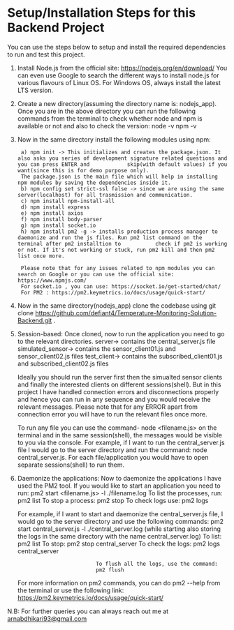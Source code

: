 # Setup/Installation Steps for this Backend Project

You can use the steps below to setup and install the required dependencies to run and test this project.

1. Install Node.js from the official site: https://nodejs.org/en/download/
	You can even use Google to search the different ways to install node.js for various flavours of Linux OS.
	For Windows OS, always install the latest LTS version.
	
2. Create a new directory(assuming the directory name is: nodejs_app).
    Once you are in the above directory you can run the following commands from the terminal to check whether node and npm is available or not and also to check the version:
	node -v
	npm -v
	
3. Now in the same directory install the following modules using npm:

		a) npm init -> This initializes and creates the package.json. It also asks you series of development signature related questions and you can press ENTER and 			skip(with default values) if you want(since this is for demo purpose only).
		The package.json is the main file which will help in installing npm modules by saving the dependencies inside it.
		b) npm config set strict-ssl false -> since we are using the same server(localhost) for all trasmission and communication.
		c) npm install npm-install-all
		d) npm install express
		e) npm install axios
		f) npm install body-parser
		g) npm install socket.io
		h) npm install pm2 -g -> installs production process manager to daemonize and run the js files. Run pm2 list command on the terminal after pm2 installtion to 			check if pm2 is working or not. If it's not working or stuck, run pm2 kill and then pm2 list once more.
		
		Please note that for any issues related to npm modules you can search on Google or you can use the official site: https://www.npmjs.com/
		For socket.io , you can use: https://socket.io/get-started/chat/
		For PM2 : https://pm2.keymetrics.io/docs/usage/quick-start/
		
4. Now in the same directory(nodejs_app) clone the codebase using git clone https://github.com/defiant4/Temperature-Monitoring-Solution-Backend.git .

5. Session-based: Once cloned, now to run the application you need to go to the relevant directories.
				  server-> contains the central_server.js file
				  simulated_sensor-> contains the sensor_client01.js and sensor_client02.js files
                  		  test_client-> contains the subscribed_client01.js and subscribed_client02.js files
   
   Ideally you should run the server first then the simualted sensor clients and finally the interested clients on different sessions(shell).
   But in this project I have handled connection errors and disconnections properly and hence you can run in any sequence and you would receive the relevant messages.
   Please note that for any ERROR apart from connection error you will have to run the relevant files once more.
   
   To run any file you can use the command- node <filename.js> on the terminal and in the same session(shell), the messages would be visible to you via the console.
   For example, if I want to run the central_server.js file I would go to the server directory and run the command:
   node central_server.js. For each file/application you would have to open separate sessions(shell) to run them.
   
6. Daemonize the applications: Now to daemonize the applications I have used the PM2 tool.
							   If you would like to start an application you need to run: 
							   pm2 start <filename.js> -l ./filename.log
							   To list the processes, run: pm2 list
							   To stop a process:
							   pm2 stop <filename>
							   To check logs use:
							   pm2 logs <filename>
	
   For example, if I want to start and daemonize the central_server.js file, I would go to the server directory and use the following commands:
								pm2 start central_server.js -l ./central_server.log 
								(while starting also storing the logs in the same directory with the name central_server.log)
								To list: pm2 list
								To stop:
								pm2 stop central_server
								To check the logs:
								pm2 logs central_server
								
								To flush all the logs, use the command:
								pm2 flush
								
   For more information on pm2 commands, you can do pm2 --help from the terminal or use the following link:
   https://pm2.keymetrics.io/docs/usage/quick-start/		

N.B: For further queries you can always reach out me at arnabdhikari93@gmail.com



